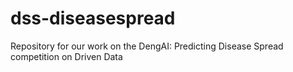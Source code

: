 # dss-diseasespread
Repository for our work on the  DengAI: Predicting Disease Spread competition on Driven Data
